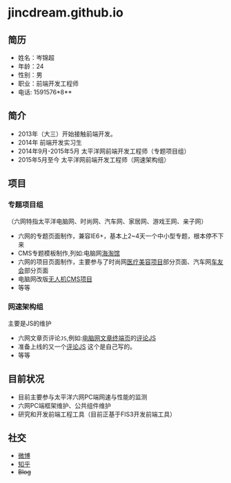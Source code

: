 # jincdream.github.io
## 简历

- 姓名：岑锦超
- 年龄：24
- 性别：男
- 职业：前端开发工程师
- 电话: 1591576\*8\*\*

## 简介

* 2013年（大三）开始接触前端开发。
* 2014年 前端开发实习生
* 2014年9月-2015年5月 太平洋网前端开发工程师（专题项目组）
* 2015年5月至今 太平洋网前端开发工程师（网速架构组）

## 项目

### 专题项目组

（六网特指太平洋电脑网、时尚网、汽车网、家居网、游戏王网、亲子网）

- 六网的专题页面制作，兼容IE6+，基本上2~4天一个中小型专题，根本停不下来
- CMS专题模板制作,列如:电脑网[海淘馆](http://best.pconline.com.cn/haitao/jp)
- 六网的项目页面制作，主要参与了时尚网[医疗美容项目](http://plastic.pclady.com.cn/)部分页面、汽车网[车友会](http://club.pcauto.com.cn/)部分页面
- 电脑网改版[无人机CMS项目](http://drone.pconline.com.cn/)
- 等等

### 网速架构组

主要是JS的维护

- 六网文章页评论``JS``,例如:[电脑网文章终端页](http://mobile.pconline.com.cn/669/6693098.html)的[评论JS](http://js.3conline.com/pconline/common/js/cmt.js)
- 准备上线的又一个[评论JS](http://js.3conline.com/js/common/modules/cmt.js) 这个是自己写的。
- 等等

## 目前状况
- 目前主要参与太平洋六网PC端网速与性能的监测
- 六网PC端框架维护、公共组件维护
- 研究和开发前端工程工具（目前正基于FIS3开发前端工具）

## 社交
- [微博](http://weibo.com/275727449)
- [知乎](http://www.zhihu.com/people/cen-jin-chao)
- ~~Blog~~
